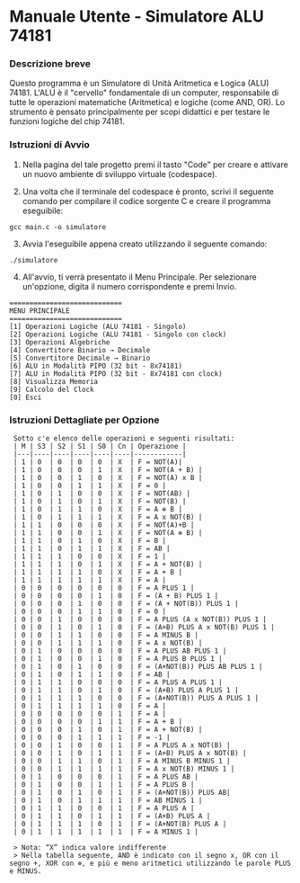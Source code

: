 # **Manuale Utente - Simulatore ALU 74181**

### Descrizione breve
Questo programma è un Simulatore di Unità Aritmetica e Logica (ALU) 74181. L'ALU è il "cervello" fondamentale di un computer, responsabile di tutte le operazioni matematiche (Aritmetica) e logiche (come AND, OR). Lo strumento è pensato principalmente per scopi didattici e per testare le funzioni logiche del chip 74181.

### Istruzioni di Avvio

1. Nella pagina del tale progetto premi il tasto "Code" per creare e attivare un nuovo ambiente di sviluppo virtuale (codespace).

2. Una volta che il terminale del codespace è pronto, scrivi il seguente comando per compilare il codice sorgente C e creare il programma eseguibile:
```
gcc main.c -o simulatore
```
3. Avvia l'eseguibile appena creato utilizzando il seguente comando:
```
./simulatore
```
4. All'avvio, ti verrà presentato il Menu Principale. Per selezionare un'opzione, digita il numero corrispondente e premi Invio.
```
============================
MENU PRINCIPALE
============================
[1] Operazioni Logiche (ALU 74181 - Singolo)
[2] Operazioni Logiche (ALU 74181 - Singolo con clock)
[3] Operazioni Algebriche   
[4] Convertitore Binario → Decimale 
[5] Convertitore Decimale → Binario 
[6] ALU in Modalità PIPO (32 bit - 8x74181)
[7] ALU in Modalità PIPO (32 bit - 8x74181 con clock)
[8] Visualizza Memoria   
[9] Calcolo del Clock  
[0] Esci
```

### Istruzioni Dettagliate per Opzione

     Sotto c'e elenco delle operazioni e seguenti risultati:
     | M | S3 | S2 | S1 | S0 | Cn | Operazione | 
     |---|----|----|----|----|----|------------|
     | 1 | 0  | 0  | 0  | 0  | X  | F = NOT(A)|
     | 1 | 0  | 0  | 0  | 1  | X  | F = NOT(A + B) |
     | 1 | 0  | 0  | 1  | 0  | X  | F = NOT(A) x B |
     | 1 | 0  | 0  | 1  | 1  | X  | F = 0 |
     | 1 | 0  | 1  | 0  | 0  | X  | F = NOT(AB) |
     | 1 | 0  | 1  | 0  | 1  | X  | F = NOT(B) |
     | 1 | 0  | 1  | 1  | 0  | X  | F = A ⊕ B |
     | 1 | 0  | 1  | 1  | 1  | X  | F = A x NOT(B) |
     | 1 | 1  | 0  | 0  | 0  | X  | F = NOT(A)+B |
     | 1 | 1  | 0  | 0  | 1  | X  | F = NOT(A ⊕ B) |
     | 1 | 1  | 0  | 1  | 0  | X  | F = B |
     | 1 | 1  | 0  | 1  | 1  | X  | F = AB |
     | 1 | 1  | 1  | 0  | 0  | X  | F = 1 |
     | 1 | 1  | 1  | 0  | 1  | X  | F = A + NOT(B) |
     | 1 | 1  | 1  | 1  | 0  | X  | F = A + B |
     | 1 | 1  | 1  | 1  | 1  | X  | F = A |
     | 0 | 0  | 0  | 0  | 0  | 0  | F = A PLUS 1 |
     | 0 | 0  | 0  | 0  | 1  | 0  | F = (A + B) PLUS 1 |
     | 0 | 0  | 0  | 1  | 0  | 0  | F = (A + NOT(B)) PLUS 1 |
     | 0 | 0  | 0  | 1  | 1  | 0  | F = 0 |
     | 0 | 0  | 1  | 0  | 0  | 0  | F = A PLUS (A x NOT(B)) PLUS 1 |
     | 0 | 0  | 1  | 0  | 1  | 0  | F = (A+B) PLUS A x NOT(B) PLUS 1 |
     | 0 | 0  | 1  | 1  | 0  | 0  | F = A MINUS B |
     | 0 | 0  | 1  | 1  | 1  | 0  | F = A x NOT(B) |
     | 0 | 1  | 0  | 0  | 0  | 0  | F = A PLUS AB PLUS 1 |
     | 0 | 1  | 0  | 0  | 1  | 0  | F = A PLUS B PLUS 1 |
     | 0 | 1  | 0  | 1  | 0  | 0  | F = (A+NOT(B)) PLUS AB PLUS 1 |
     | 0 | 1  | 0  | 1  | 1  | 0  | F = AB |
     | 0 | 1  | 1  | 0  | 0  | 0  | F = A PLUS A PLUS 1 |
     | 0 | 1  | 1  | 0  | 1  | 0  | F = (A+B) PLUS A PLUS 1 |
     | 0 | 1  | 1  | 1  | 0  | 0  | F = (A+NOT(B)) PLUS A PLUS 1 |
     | 0 | 1  | 1  | 1  | 1  | 0  | F = A |
     | 0 | 0  | 0  | 0  | 0  | 1  | F = A |
     | 0 | 0  | 0  | 0  | 1  | 1  | F = A + B |
     | 0 | 0  | 0  | 1  | 0  | 1  | F = A + NOT(B) |
     | 0 | 0  | 0  | 1  | 1  | 1  | F = -1 |
     | 0 | 0  | 1  | 0  | 0  | 1  | F = A PLUS A x NOT(B) |
     | 0 | 0  | 1  | 0  | 1  | 1  | F = (A+B) PLUS A x NOT(B) |
     | 0 | 0  | 1  | 1  | 0  | 1  | F = A MINUS B MINUS 1 |
     | 0 | 0  | 1  | 1  | 1  | 1  | F = A x NOT(B) MINUS 1 |
     | 0 | 1  | 0  | 0  | 0  | 1  | F = A PLUS AB |
     | 0 | 1  | 0  | 0  | 1  | 1  | F = A PLUS B |
     | 0 | 1  | 0  | 1  | 0  | 1  | F = (A+NOT(B)) PLUS AB|
     | 0 | 1  | 0  | 1  | 1  | 1  | F = AB MINUS 1 |
     | 0 | 1  | 1  | 0  | 0  | 1  | F = A PLUS A |
     | 0 | 1  | 1  | 0  | 1  | 1  | F = (A+B) PLUS A |
     | 0 | 1  | 1  | 1  | 0  | 1  | F = (A+NOT(B) PLUS A |
     | 0 | 1  | 1  | 1  | 1  | 1  | F = A MINUS 1 |

     > Nota: “X” indica valore indifferente
     > Nella tabella seguente, AND è indicato con il segno x, OR con il segno +, XOR con ⊕, e più e meno aritmetici utilizzando le parole PLUS e MINUS.
